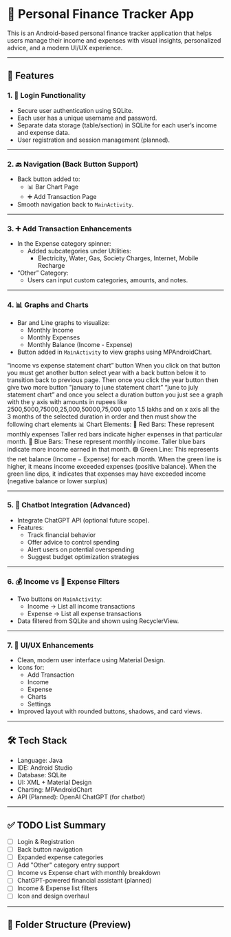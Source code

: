 # 📱 Personal Finance Tracker App 

This is an Android-based personal finance tracker application that helps users manage their income and expenses with visual insights, personalized advice, and a modern UI/UX experience.

---

## 🚀 Features

### 1. 🔐 Login Functionality
- Secure user authentication using SQLite.
- Each user has a unique username and password.
- Separate data storage (table/section) in SQLite for each user’s income and expense data.
- User registration and session management (planned).

---

### 2. 🔙 Navigation (Back Button Support)
- Back button added to:
  - 📊 Bar Chart Page
  - ➕ Add Transaction Page
- Smooth navigation back to `MainActivity`.

---

### 3. ➕ Add Transaction Enhancements
- In the Expense category spinner:
  - Added subcategories under Utilities:
    - Electricity, Water, Gas, Society Charges, Internet, Mobile Recharge
- “Other” Category:
  - Users can input custom categories, amounts, and notes.

---

### 4. 📊 Graphs and Charts
- Bar and Line graphs to visualize:
  - Monthly Income
  - Monthly Expenses
  - Monthly Balance (Income - Expense)
- Button added in `MainActivity` to view graphs using MPAndroidChart.

“income vs expense statement chart” button 
When you click on that button you must get another button select year with a back button below it to transition back to previous page.
Then once you click the year button then give two more button "january to june statement chart” “june to july statement chart” and once you select a duration button you just  see a graph with the y axis with amounts in rupees like 2500,5000,75000,25,000,50000,75,000 upto 1.5 lakhs and on x axis all the 3 months of the selected duration in order  and then must show the following chart elements 
📊 Chart Elements:
🔴 Red Bars:
 These represent monthly expenses
Taller red bars indicate higher expenses in that particular month.
🔵 Blue Bars:
 These represent monthly income.
Taller blue bars indicate more income earned in that month.
🟢 Green Line:
 This represents the net balance (Income − Expense) for each month.
When the green line is higher, it means income exceeded expenses (positive balance).
When the green line dips, it indicates that expenses may have exceeded income (negative balance or lower surplus)

---

### 5. 🤖 Chatbot Integration (Advanced)
- Integrate ChatGPT API (optional future scope).
- Features:
  - Track financial behavior
  - Offer advice to control spending
  - Alert users on potential overspending
  - Suggest budget optimization strategies

---

### 6. 💰 Income vs 💸 Expense Filters
- Two buttons on `MainActivity`:
  - Income → List all income transactions
  - Expense → List all expense transactions
- Data filtered from SQLite and shown using RecyclerView.

---

### 7. 🎨 UI/UX Enhancements
- Clean, modern user interface using Material Design.
- Icons for:
  - Add Transaction
  - Income
  - Expense
  - Charts
  - Settings
- Improved layout with rounded buttons, shadows, and card views.

---

## 🛠️ Tech Stack

- Language: Java
- IDE: Android Studio
- Database: SQLite
- UI: XML + Material Design
- Charting: MPAndroidChart
- API (Planned): OpenAI ChatGPT (for chatbot)

---

## ✅ TODO List Summary

- [ ] Login & Registration
- [ ] Back button navigation
- [ ] Expanded expense categories
- [ ] Add "Other" category entry support
- [ ] Income vs Expense chart with monthly breakdown
- [ ] ChatGPT-powered financial assistant (planned)
- [ ] Income & Expense list filters
- [ ] Icon and design overhaul

---

## 📂 Folder Structure (Preview)

